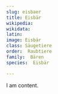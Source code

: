 ```yaml
---
slug: eisbaer
title: Eisbär
wikipedia: 
wikidata: 
latin:
image: Eisbär
class: Säugetiere
order:  Raubtiere
family:  Bären
species:  Eisbär

---
```


I am content.
